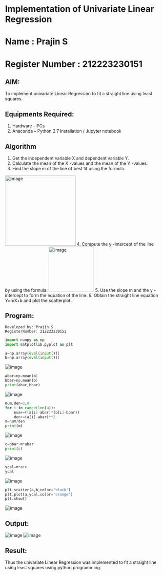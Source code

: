 # Implementation of Univariate Linear Regression
# Name : Prajin S
# Register Number : 212223230151
## AIM:
To implement univariate Linear Regression to fit a straight line using least squares.

## Equipments Required:
1. Hardware – PCs
2. Anaconda – Python 3.7 Installation / Jupyter notebook

## Algorithm
1. Get the independent variable X and dependent variable Y.
2. Calculate the mean of the X -values and the mean of the Y -values.
3. Find the slope m of the line of best fit using the formula. 
<img width="231" alt="image" src="https://user-images.githubusercontent.com/93026020/192078527-b3b5ee3e-992f-46c4-865b-3b7ce4ac54ad.png">
4. Compute the y -intercept of the line by using the formula:
<img width="148" alt="image" src="https://user-images.githubusercontent.com/93026020/192078545-79d70b90-7e9d-4b85-9f8b-9d7548a4c5a4.png">
5. Use the slope m and the y -intercept to form the equation of the line.
6. Obtain the straight line equation Y=mX+b and plot the scatterplot.

## Program:

```Program to implement univariate Linear Regression to fit a straight line using least squares.
Developed by: Prajin S
RegisterNumber: 212223230151
```
``` Python
import numpy as np
import matplotlib.pyplot as plt
```
``` Python
a=np.array(eval(input()))
b=np.array(eval(input()))
```
![image](https://github.com/user-attachments/assets/27512d49-c179-44de-bf9b-a597a179f9ce)

``` Python
abar=np.mean(a)
bbar=np.mean(b)
print(abar,bbar)
```
![image](https://github.com/user-attachments/assets/ee23af1c-42bd-4572-8c26-b65ac3243a4c)

``` Python
num,den=0,0
for i in range(len(a)):
    num+=((a[i]-abar)*(b[i]-bbar))
    den+=(a[i]-abar)**2
m=num/den
print(m)
```
![image](https://github.com/user-attachments/assets/ba1e401b-60ab-4de8-b6fc-7783ef514dfa)

``` Python
c=bbar-m*abar
print(c)
```
![image](https://github.com/user-attachments/assets/e3fa09d8-061c-4044-8e5f-b81db2bead01)

``` Python
ycal=m*a+c
ycal
```
![image](https://github.com/user-attachments/assets/773284b0-591c-4523-a2d8-5bb4e405a101)

``` Python
plt.scatter(a,b,color='black')
plt.plot(a,ycal,color='orange')
plt.show()
```
![image](https://github.com/user-attachments/assets/671526d8-c92f-4953-ae3f-7faa84870dc8)

## Output:
![image](https://github.com/user-attachments/assets/7971d040-6612-4d59-ba2b-7296650d5a08)
![image](https://github.com/user-attachments/assets/9d65f6e6-08bc-4d53-b71d-ec1af2383cf4)



## Result:
Thus the univariate Linear Regression was implemented to fit a straight line using least squares using python programming.
